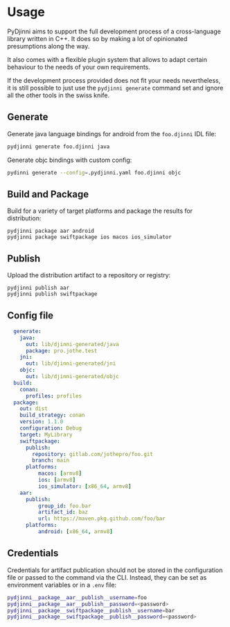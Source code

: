 # Usage

PyDjinni aims to support the full development process of a cross-language
library written in C++. It does so by making a lot of opinionated presumptions along the way.

It also comes with a flexible plugin system that allows to adapt certain behaviour to the needs of your own requirements.

If the development process provided does not fit your needs nevertheless, it is still possible to
just use the `pydjinni generate` command set and ignore all the other tools in the swiss knife.

## Generate

Generate java language bindings for android from the `foo.djinni` IDL file:

```bash
pydjinni generate foo.djinni java
```

Generate objc bindings with custom config:

```bash
pydinni generate --config=.pydjinni.yaml foo.djinni objc
```

## Build and Package

Build for a variety of target platforms and package the results for distribution:

```
pydjinni package aar android
pydjinni package swiftpackage ios macos ios_simulator
```

## Publish

Upload the distribution artifact to a repository or registry:

```shell
pydjinni publish aar
pydjinni publish swiftpackage
```


## Config file

```yaml
  generate:
    java:
      out: lib/djinni-generated/java
      package: pro.jothe.test
    jni:
      out: lib/djinni-generated/jni
    objc:
      out: lib/djinni-generated/objc
  build:
    conan:
      profiles: profiles
  package:
    out: dist
    build_strategy: conan
    version: 1.1.0
    configuration: Debug
    target: MyLibrary
    swiftpackage:
      publish:
        repository: gitlab.com/jothepro/foo.git
        branch: main
      platforms:
          macos: [armv8]
          ios: [armv8]
          ios_simulator: [x86_64, armv8]
    aar:
      publish:
          group_id: foo.bar
          artifact_id: baz
          url: https://maven.pkg.github.com/foo/bar
      platforms:
          android: [x86_64, armv8]
```

## Credentials

Credentials for artifact publication should not be stored in the configuration file or passed to the command via the CLI.
Instead, they can be set as environment variables or in a `.env` file:

```sh
pydjinni__package__aar__publish__username=foo
pydjinni__package__aar__publish__password=<password>
pydjinni__package__swiftpackage__publish__username=bar
pydjinni__package__swiftpackage__publish__password=<password>
```
